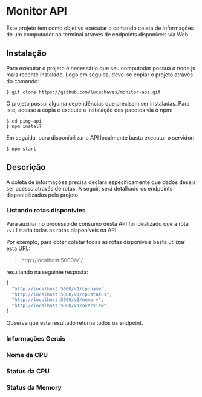 # Monitor API

Este projeto tem como objetivo executar o comando coleta de informações de um computador no terminal através de endpoints disponíveis via Web.

## Instalação

Para executar o projeto é necessário que seu computador possua o node.js mais recente instalado. Logo em seguida, deve-se copiar o projeto através do comando:

```
$ git clone https://github.com/lucachaves/monitor-api.git
```

O projeto possui alguma dependências que precisam ser instaladas. Para isto, acesse a cópia e execute a instalação dos pacotes via o npm:

```
$ cd ping-api
$ npm install
```

Em seguida, para disponibilizar a API localmente basta executar o servidor:

```
$ npm start
```

## Descrição

A coleta de informações precisa declara especificamente que dados deseja ser acesso através de rotas. A seguir, será detalhado os endpoints disponibilizados pelo projeto.

### Listando rotas disponívies

Para auxiliar no processo de consumo desta API foi idealizado que a rota `/v1` listaria todas as rotas disponíveis na API.

Por exemplo, para obter coletar todas as rotas disponíveis basta utilizar esta URL:

> http://localhost:5000/v1/

resultando na seguinte resposta:

```javascript
[
  "http://localhost:5000/v1/cpuname",
  "http://localhost:5000/v1/cpustatus",
  "http://localhost:5000/v1/memory",
  "http://localhost:5000/v1/overview"
]
```

Observe que este resultado retorna todos os endpoint.

### Informações Gerais

### Nome da CPU

### Status da CPU

### Status da Memory
